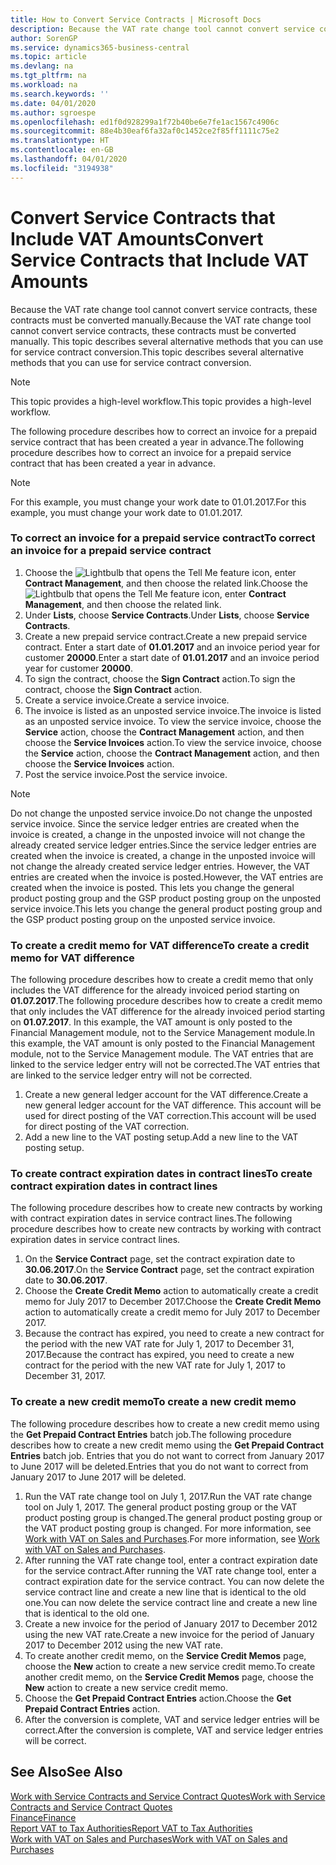 ```yaml
---
title: How to Convert Service Contracts | Microsoft Docs
description: Because the VAT rate change tool cannot convert service contracts, these contracts must be converted manually. This topic describes several alternative methods that you can use for service contract conversion.
author: SorenGP
ms.service: dynamics365-business-central
ms.topic: article
ms.devlang: na
ms.tgt_pltfrm: na
ms.workload: na
ms.search.keywords: ''
ms.date: 04/01/2020
ms.author: sgroespe
ms.openlocfilehash: ed1f0d928299a1f72b40be6e7fe1ac1567c4906c
ms.sourcegitcommit: 88e4b30eaf6fa32af0c1452ce2f85ff1111c75e2
ms.translationtype: HT
ms.contentlocale: en-GB
ms.lasthandoff: 04/01/2020
ms.locfileid: "3194938"
---
```

# <a name="convert-service-contracts-that-include-vat-amounts"></a><span data-ttu-id="d6dcd-104">Convert Service Contracts that Include VAT Amounts</span><span class="sxs-lookup"><span data-stu-id="d6dcd-104">Convert Service Contracts that Include VAT Amounts</span></span>
<span data-ttu-id="d6dcd-105">Because the VAT rate change tool cannot convert service contracts, these contracts must be converted manually.</span><span class="sxs-lookup"><span data-stu-id="d6dcd-105">Because the VAT rate change tool cannot convert service contracts, these contracts must be converted manually.</span></span> <span data-ttu-id="d6dcd-106">This topic describes several alternative methods that you can use for service contract conversion.</span><span class="sxs-lookup"><span data-stu-id="d6dcd-106">This topic describes several alternative methods that you can use for service contract conversion.</span></span>  

> [!NOTE]  
>  <span data-ttu-id="d6dcd-107">This topic provides a high-level workflow.</span><span class="sxs-lookup"><span data-stu-id="d6dcd-107">This topic provides a high-level workflow.</span></span>  

 <span data-ttu-id="d6dcd-108">The following procedure describes how to correct an invoice for a prepaid service contract that has been created a year in advance.</span><span class="sxs-lookup"><span data-stu-id="d6dcd-108">The following procedure describes how to correct an invoice for a prepaid service contract that has been created a year in advance.</span></span>  

> [!NOTE]  
>  <span data-ttu-id="d6dcd-109">For this example, you must change your work date to 01.01.2017.</span><span class="sxs-lookup"><span data-stu-id="d6dcd-109">For this example, you must change your work date to 01.01.2017.</span></span>  

### <a name="to-correct-an-invoice-for-a-prepaid-service-contract"></a><span data-ttu-id="d6dcd-110">To correct an invoice for a prepaid service contract</span><span class="sxs-lookup"><span data-stu-id="d6dcd-110">To correct an invoice for a prepaid service contract</span></span>  
1. <span data-ttu-id="d6dcd-111">Choose the ![Lightbulb that opens the Tell Me feature](media/ui-search/search_small.png "Tell me what you want to do") icon, enter **Contract Management**, and then choose the related link.</span><span class="sxs-lookup"><span data-stu-id="d6dcd-111">Choose the ![Lightbulb that opens the Tell Me feature](media/ui-search/search_small.png "Tell me what you want to do") icon, enter **Contract Management**, and then choose the related link.</span></span>  
2. <span data-ttu-id="d6dcd-112">Under **Lists**, choose **Service Contracts**.</span><span class="sxs-lookup"><span data-stu-id="d6dcd-112">Under **Lists**, choose **Service Contracts**.</span></span>  
3. <span data-ttu-id="d6dcd-113">Create a new prepaid service contract.</span><span class="sxs-lookup"><span data-stu-id="d6dcd-113">Create a new prepaid service contract.</span></span> <span data-ttu-id="d6dcd-114">Enter a start date of **01.01.2017** and an invoice period year for customer **20000**.</span><span class="sxs-lookup"><span data-stu-id="d6dcd-114">Enter a start date of **01.01.2017** and an invoice period year for customer **20000**.</span></span>  
4. <span data-ttu-id="d6dcd-115">To sign the contract, choose the **Sign Contract** action.</span><span class="sxs-lookup"><span data-stu-id="d6dcd-115">To sign the contract, choose the **Sign Contract** action.</span></span>  
5. <span data-ttu-id="d6dcd-116">Create a service invoice.</span><span class="sxs-lookup"><span data-stu-id="d6dcd-116">Create a service invoice.</span></span>
6. <span data-ttu-id="d6dcd-117">The invoice is listed as an unposted service invoice.</span><span class="sxs-lookup"><span data-stu-id="d6dcd-117">The invoice is listed as an unposted service invoice.</span></span> <span data-ttu-id="d6dcd-118">To view the service invoice, choose the **Service** action, choose the **Contract Management** action, and then choose the **Service Invoices** action.</span><span class="sxs-lookup"><span data-stu-id="d6dcd-118">To view the service invoice, choose the **Service** action, choose the **Contract Management** action, and then choose the **Service Invoices** action.</span></span>  
7. <span data-ttu-id="d6dcd-119">Post the service invoice.</span><span class="sxs-lookup"><span data-stu-id="d6dcd-119">Post the service invoice.</span></span>  

> [!NOTE]  
>  <span data-ttu-id="d6dcd-120">Do not change the unposted service invoice.</span><span class="sxs-lookup"><span data-stu-id="d6dcd-120">Do not change the unposted service invoice.</span></span> <span data-ttu-id="d6dcd-121">Since the service ledger entries are created when the invoice is created, a change in the unposted invoice will not change the already created service ledger entries.</span><span class="sxs-lookup"><span data-stu-id="d6dcd-121">Since the service ledger entries are created when the invoice is created, a change in the unposted invoice will not change the already created service ledger entries.</span></span> <span data-ttu-id="d6dcd-122">However, the VAT entries are created when the invoice is posted.</span><span class="sxs-lookup"><span data-stu-id="d6dcd-122">However, the VAT entries are created when the invoice is posted.</span></span> <span data-ttu-id="d6dcd-123">This lets you change the general product posting group and the GSP product posting group on the unposted service invoice.</span><span class="sxs-lookup"><span data-stu-id="d6dcd-123">This lets you change the general product posting group and the GSP product posting group on the unposted service invoice.</span></span>  

### <a name="to-create-a-credit-memo-for-vat-difference"></a><span data-ttu-id="d6dcd-124">To create a credit memo for VAT difference</span><span class="sxs-lookup"><span data-stu-id="d6dcd-124">To create a credit memo for VAT difference</span></span>  
<span data-ttu-id="d6dcd-125">The following procedure describes how to create a credit memo that only includes the VAT difference for the already invoiced period starting on **01.07.2017**.</span><span class="sxs-lookup"><span data-stu-id="d6dcd-125">The following procedure describes how to create a credit memo that only includes the VAT difference for the already invoiced period starting on **01.07.2017**.</span></span> <span data-ttu-id="d6dcd-126">In this example, the VAT amount is only posted to the Financial Management module, not to the Service Management module.</span><span class="sxs-lookup"><span data-stu-id="d6dcd-126">In this example, the VAT amount is only posted to the Financial Management module, not to the Service Management module.</span></span> <span data-ttu-id="d6dcd-127">The VAT entries that are linked to the service ledger entry will not be corrected.</span><span class="sxs-lookup"><span data-stu-id="d6dcd-127">The VAT entries that are linked to the service ledger entry will not be corrected.</span></span>  

1. <span data-ttu-id="d6dcd-128">Create a new general ledger account for the VAT difference.</span><span class="sxs-lookup"><span data-stu-id="d6dcd-128">Create a new general ledger account for the VAT difference.</span></span> <span data-ttu-id="d6dcd-129">This account will be used for direct posting of the VAT correction.</span><span class="sxs-lookup"><span data-stu-id="d6dcd-129">This account will be used for direct posting of the VAT correction.</span></span>  
2. <span data-ttu-id="d6dcd-130">Add a new line to the VAT posting setup.</span><span class="sxs-lookup"><span data-stu-id="d6dcd-130">Add a new line to the VAT posting setup.</span></span>  

### <a name="to-create-contract-expiration-dates-in-contract-lines"></a><span data-ttu-id="d6dcd-131">To create contract expiration dates in contract lines</span><span class="sxs-lookup"><span data-stu-id="d6dcd-131">To create contract expiration dates in contract lines</span></span>  
<span data-ttu-id="d6dcd-132">The following procedure describes how to create new contracts by working with contract expiration dates in service contract lines.</span><span class="sxs-lookup"><span data-stu-id="d6dcd-132">The following procedure describes how to create new contracts by working with contract expiration dates in service contract lines.</span></span>  

1. <span data-ttu-id="d6dcd-133">On the **Service Contract** page, set the contract expiration date to **30.06.2017**.</span><span class="sxs-lookup"><span data-stu-id="d6dcd-133">On the **Service Contract** page, set the contract expiration date to **30.06.2017**.</span></span>  
2. <span data-ttu-id="d6dcd-134">Choose the **Create Credit Memo** action to automatically create a credit memo for July 2017 to December 2017.</span><span class="sxs-lookup"><span data-stu-id="d6dcd-134">Choose the **Create Credit Memo** action to automatically create a credit memo for July 2017 to December 2017.</span></span>  
3. <span data-ttu-id="d6dcd-135">Because the contract has expired, you need to create a new contract for the period with the new VAT rate for July 1, 2017 to December 31, 2017.</span><span class="sxs-lookup"><span data-stu-id="d6dcd-135">Because the contract has expired, you need to create a new contract for the period with the new VAT rate for July 1, 2017 to December 31, 2017.</span></span>  

### <a name="to-create-a-new-credit-memo"></a><span data-ttu-id="d6dcd-136">To create a new credit memo</span><span class="sxs-lookup"><span data-stu-id="d6dcd-136">To create a new credit memo</span></span>  
<span data-ttu-id="d6dcd-137">The following procedure describes how to create a new credit memo using the **Get Prepaid Contract Entries** batch job.</span><span class="sxs-lookup"><span data-stu-id="d6dcd-137">The following procedure describes how to create a new credit memo using the **Get Prepaid Contract Entries** batch job.</span></span> <span data-ttu-id="d6dcd-138">Entries that you do not want to correct from January 2017 to June 2017 will be deleted.</span><span class="sxs-lookup"><span data-stu-id="d6dcd-138">Entries that you do not want to correct from January 2017 to June 2017 will be deleted.</span></span>  

1. <span data-ttu-id="d6dcd-139">Run the VAT rate change tool on July 1, 2017.</span><span class="sxs-lookup"><span data-stu-id="d6dcd-139">Run the VAT rate change tool on July 1, 2017.</span></span> <span data-ttu-id="d6dcd-140">The general product posting group or the VAT product posting group is changed.</span><span class="sxs-lookup"><span data-stu-id="d6dcd-140">The general product posting group or the VAT product posting group is changed.</span></span> <span data-ttu-id="d6dcd-141">For more information, see [Work with VAT on Sales and Purchases](finance-work-with-vat.md).</span><span class="sxs-lookup"><span data-stu-id="d6dcd-141">For more information, see [Work with VAT on Sales and Purchases](finance-work-with-vat.md).</span></span>  
2. <span data-ttu-id="d6dcd-142">After running the VAT rate change tool, enter a contract expiration date for the service contract.</span><span class="sxs-lookup"><span data-stu-id="d6dcd-142">After running the VAT rate change tool, enter a contract expiration date for the service contract.</span></span> <span data-ttu-id="d6dcd-143">You can now delete the service contract line and create a new line that is identical to the old one.</span><span class="sxs-lookup"><span data-stu-id="d6dcd-143">You can now delete the service contract line and create a new line that is identical to the old one.</span></span>  
3. <span data-ttu-id="d6dcd-144">Create a new invoice for the period of January 2017 to December 2012 using the new VAT rate.</span><span class="sxs-lookup"><span data-stu-id="d6dcd-144">Create a new invoice for the period of January 2017 to December 2012 using the new VAT rate.</span></span>  
4. <span data-ttu-id="d6dcd-145">To create another credit memo, on the **Service Credit Memos** page, choose the **New** action to create a new service credit memo.</span><span class="sxs-lookup"><span data-stu-id="d6dcd-145">To create another credit memo, on the **Service Credit Memos** page, choose the **New** action to create a new service credit memo.</span></span>  
5. <span data-ttu-id="d6dcd-146">Choose the **Get Prepaid Contract Entries** action.</span><span class="sxs-lookup"><span data-stu-id="d6dcd-146">Choose the **Get Prepaid Contract Entries** action.</span></span>  
6. <span data-ttu-id="d6dcd-147">After the conversion is complete, VAT and service ledger entries will be correct.</span><span class="sxs-lookup"><span data-stu-id="d6dcd-147">After the conversion is complete, VAT and service ledger entries will be correct.</span></span>  

## <a name="see-also"></a><span data-ttu-id="d6dcd-148">See Also</span><span class="sxs-lookup"><span data-stu-id="d6dcd-148">See Also</span></span>  
[<span data-ttu-id="d6dcd-149">Work with Service Contracts and Service Contract Quotes</span><span class="sxs-lookup"><span data-stu-id="d6dcd-149">Work with Service Contracts and Service Contract Quotes</span></span>](service-how-to-create-service-contracts-and-service-contract-quotes.md)  
[<span data-ttu-id="d6dcd-150">Finance</span><span class="sxs-lookup"><span data-stu-id="d6dcd-150">Finance</span></span>](finance.md)  
[<span data-ttu-id="d6dcd-151">Report VAT to Tax Authorities</span><span class="sxs-lookup"><span data-stu-id="d6dcd-151">Report VAT to Tax Authorities</span></span>](finance-how-report-vat.md)  
[<span data-ttu-id="d6dcd-152">Work with VAT on Sales and Purchases</span><span class="sxs-lookup"><span data-stu-id="d6dcd-152">Work with VAT on Sales and Purchases</span></span>](finance-work-with-vat.md)  
